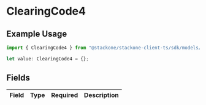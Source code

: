 # ClearingCode4

## Example Usage

```typescript
import { ClearingCode4 } from "@stackone/stackone-client-ts/sdk/models/shared";

let value: ClearingCode4 = {};
```

## Fields

| Field       | Type        | Required    | Description |
| ----------- | ----------- | ----------- | ----------- |
